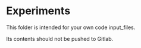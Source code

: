 Experiments
===========

This folder is intended for your own code input_files.

Its contents should not be pushed to Gitlab.


